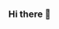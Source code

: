 ### Hi there 👋

<!--
**neumann-mlucas/neumann-mlucas** is a ✨ _special_ ✨ repository because its `README.md` (this file) appears on your GitHub profile.

# Hello, folks! <img src="https://raw.githubusercontent.com/MartinHeinz/MartinHeinz/master/wave.gif" width="30px">


Here are some ideas to get you started:

- 🔭 I’m currently working on ...
- 🌱 I’m currently learning ...
- 👯 I’m looking to collaborate on ...
- 🤔 I’m looking for help with ...
- 💬 Ask me about ...
- 📫 How to reach me: ...
- 😄 Pronouns: ...
- ⚡ Fun fact: ...
-->
